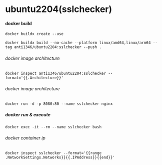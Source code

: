 # ubuntu2204(sslchecker)

#### docker build
```
docker buildx create --use
```
```
docker buildx build --no-cache --platform linux/amd64,linux/arm64 --tag anti1346/ubuntu2204:sslchecker --push .
```

###### docker image architecture
```
docker inspect anti1346/ubuntu2204:sslchecker --format='{{.Architecture}}'
```

###### docker image architecture
```
docker run -d -p 8080:80 --name sslchecker nginx
```

##### docker run & execute
```
docker exec -it --rm --name sslchecker bash
```

###### docker container ip
```
docker inspect sslchecker --format='{{range .NetworkSettings.Networks}}{{.IPAddress}}{{end}}'
```

